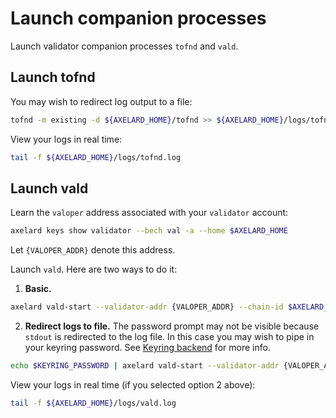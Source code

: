 # Launch companion processes

Launch validator companion processes `tofnd` and `vald`.

## Launch tofnd

You may wish to redirect log output to a file:

```bash
tofnd -m existing -d ${AXELARD_HOME}/tofnd >> ${AXELARD_HOME}/logs/tofnd.log 2>&1
```

View your logs in real time:

```bash
tail -f ${AXELARD_HOME}/logs/tofnd.log
```

## Launch vald

Learn the `valoper` address associated with your `validator` account:

```bash
axelard keys show validator --bech val -a --home $AXELARD_HOME
```

Let `{VALOPER_ADDR}` denote this address.

Launch `vald`. Here are two ways to do it:

1. **Basic.**

```bash
axelard vald-start --validator-addr {VALOPER_ADDR} --chain-id $AXELARD_CHAIN_ID --log_level debug --home $AXELARD_HOME
```

2. **Redirect logs to file.** The password prompt may not be visible because `stdout` is redirected to the log file. In this case you may wish to pipe in your keyring password. See [Keyring backend](../../node/keyring) for more info.

```bash
echo $KEYRING_PASSWORD | axelard vald-start --validator-addr {VALOPER_ADDR} --chain-id $AXELARD_CHAIN_ID --log_level debug --home $AXELARD_HOME >> ${AXELARD_HOME}/logs/vald.log 2>&1
```

View your logs in real time (if you selected option 2 above):

```bash
tail -f ${AXELARD_HOME}/logs/vald.log
```
